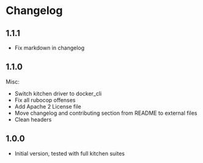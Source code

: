 Changelog
=========

1.1.1
-----

- Fix markdown in changelog

1.1.0
-----

Misc:

- Switch kitchen driver to docker\_cli
- Fix all rubocop offenses
- Add Apache 2 License file
- Move changelog and contributing section from README to external files
- Clean headers

1.0.0
-----

- Initial version, tested with full kitchen suites
